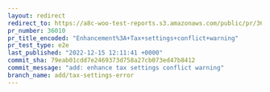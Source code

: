 ```yaml
---
layout: redirect
redirect_to: https://a8c-woo-test-reports.s3.amazonaws.com/public/pr/36010/e2e/index.html
pr_number: 36010
pr_title_encoded: "Enhancement%3A+Tax+settings+conflict+warning"
pr_test_type: e2e
last_published: "2022-12-15 12:11:41 +0000"
commit_sha: 79eab01cdd7e2469373d758a27cb073ed47b8412
commit_message: "add: enhance tax settings conflict warning"
branch_name: add/tax-settings-error
---
```

